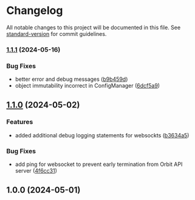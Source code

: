 # Changelog

All notable changes to this project will be documented in this file. See [standard-version](https://github.com/conventional-changelog/standard-version) for commit guidelines.

### [1.1.1](https://github.com/billchurch/bhyve-api/compare/v1.1.0...v1.1.1) (2024-05-16)


### Bug Fixes

* better error and debug messages ([b9b459d](https://github.com/billchurch/bhyve-api/commit/b9b459db236666701b9b5e46bb33ac7b0c1b1fa5))
* object immutability incorrect in ConfigManager ([6dcf5a9](https://github.com/billchurch/bhyve-api/commit/6dcf5a9066a45067a5c93cfcedebebd3d3d3745f))

## [1.1.0](https://github.com/billchurch/bhyve-api/compare/v1.0.0...v1.1.0) (2024-05-02)


### Features

* added additional debug logging statements for websockts ([b3634a5](https://github.com/billchurch/bhyve-api/commit/b3634a510c3dfe78d5e805b81b040ff5f4bc3fac))


### Bug Fixes

* add ping for websocket to prevent early termination from Orbit API server ([4f6cc31](https://github.com/billchurch/bhyve-api/commit/4f6cc31ef7df476f4a6c10e6040f787020f14136))

## 1.0.0 (2024-05-01)
